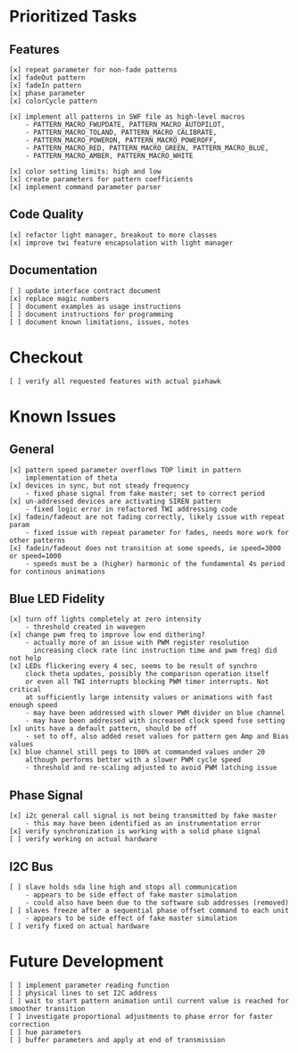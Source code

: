Prioritized Tasks
======

## Features

    [x] repeat parameter for non-fade patterns
    [x] fadeOut pattern
    [x] fadeIn pattern
    [x] phase parameter
    [x] colorCycle pattern

    [x] implement all patterns in SWF file as high-level macros
        - PATTERN_MACRO_FWUPDATE, PATTERN_MACRO_AUTOPILOT, 
        - PATTERN_MACRO_TOLAND, PATTERN_MACRO_CALIBRATE,
        - PATTERN_MACRO_POWERON, PATTERN_MACRO_POWEROFF,
        - PATTERN_MACRO_RED, PATTERN_MACRO_GREEN, PATTERN_MACRO_BLUE, 
        - PATTERN_MACRO_AMBER, PATTERN_MACRO_WHITE

    [x] color setting limits: high and low
    [x] create parameters for pattern coefficients
    [x] implement command parameter parser

## Code Quality

    [x] refactor light manager, breakout to more classes
    [x] improve twi feature encapsulation with light manager
    
## Documentation

    [ ] update interface contract document
    [x] replace magic numbers
    [ ] document examples as usage instructions
    [ ] document instructions for programming
    [ ] document known limitations, issues, notes

# Checkout

    [ ] verify all requested features with actual pixhawk 

Known Issues
======

## General 

    [x] pattern speed parameter overflows TOP limit in pattern 
        implementation of theta
    [x] devices in sync, but not steady frequency
        - fixed phase signal from fake master; set to correct period
    [x] un-addressed devices are activating SIREN pattern
        - fixed logic error in refactored TWI addressing code
    [x] fadein/fadeout are not fading correctly, likely issue with repeat param
        - fixed issue with repeat parameter for fades, needs more work for other patterns
    [x] fadein/fadeout does not transition at some speeds, ie speed=3000 or speed=1000
        - speeds must be a (higher) harmonic of the fundamental 4s period for continous animations

## Blue LED Fidelity

    [x] turn off lights completely at zero intensity
        - threshold created in wavegen
    [x] change pwm freq to improve low end dithering?
        - actually more of an issue with PWM register resolution
          increasing clock rate (inc instruction time and pwm freq) did not help
    [x] LEDs flickering every 4 sec, seems to be result of synchro
        clock theta updates, possibly the comparison operation itself
        or even all TWI interrupts blocking PWM timer interrupts. Not critical
        at sufficiently large intensity values or animations with fast enough speed
        - may have been addressed with slower PWM divider on blue channel
        - may have been addressed with increased clock speed fuse setting 
    [x] units have a default pattern, should be off
        - set to off, also added reset values for pattern gen Amp and Bias values
    [x] blue channel still pegs to 100% at commanded values under 20
        although performs better with a slower PWM cycle speed
        - threshold and re-scaling adjusted to avoid PWM latching issue

## Phase Signal

    [x] i2c general call signal is not being transmitted by fake master
        - this may have been identified as an instrumentation error
    [x] verify synchronization is working with a solid phase signal
    [ ] verify working on actual hardware

## I2C Bus 

    [ ] slave holds sda line high and stops all communication
        - appears to be side effect of fake master simulation
        - could also have been due to the software sub addresses (removed)
    [ ] slaves freeze after a sequential phase offset command to each unit
        - appears to be side effect of fake master simulation
    [ ] verify fixed on actual hardware

Future Development
======

    [ ] implement parameter reading function
    [ ] physical lines to set I2C address
    [ ] wait to start pattern animation until current value is reached for smoother transition
    [ ] investigate proportional adjustments to phase error for faster correction
    [ ] hue parameters
    [ ] buffer parameters and apply at end of transmission
